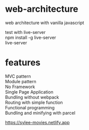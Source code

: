 # web-architecture

web architecture with vanilla javascript

test with live-server  
npm install -g live-server  
live-server

# features

MVC pattern  
Module pattern  
No Framework  
Single Page Application  
Bundling without webpack  
Routing with simple function  
Functional programming     
Bundling and minifying with parcel

https://sylee-movies.netlify.app

